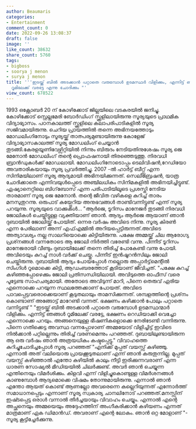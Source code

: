 ```yaml
---
author: Beaumaris
categories:
- Entertainment
comment_count: 0
date: 2022-09-26 13:08:37
draft: false
image: ''
like_count: 38632
share_count: 5760
tags:
- bigboss
- soorya j menon
- surya j menon
title: '''ഇടയ്ക്ക് ബിൽ അടക്കാൻ പറ്റാതെ വരുമ്പോൾ ഉടമസ്ഥർ വിളിക്കും, എന്നിട്ട് ഞങ്ങൾ
  റൂമിലേക്ക് വരട്ടേ എന്നു ചോദിക്കും "'
view_count: 678522
---
```


1993 ഒക്റ്റോബർ 20 ന് കോഴിക്കോട് ജില്ലയിലെ വടകരയിൽ ജനിച്ചു. കോഴിക്കോട് സ്റ്റെല്ലമേരി ബോർഡിംഗ് സ്ക്കൂളിലായിരുന്നു സൂര്യയുടെ പ്രാഥമിക വിദ്യാഭ്യാസം. പഠനകാലത്ത് സ്ക്കൂളിലെ കലാപരിപാടികളിൽ സൂര്യ സജിവമായിരുന്നു. ചെറിയ പ്രായത്തിൽ തന്നെ അഭിനയത്തോടും മോഡലിംഗിനോടും സൂര്യയ്ക്ക് താത്പര്യമുണ്ടായിരുന്നു കോളേജ് വിദ്യാഭ്യാസകാലത്ത് സൂര്യ മോഡലിംഗ് ചെയ്യാൻ തുടങ്ങി.കേരളയൂണിവേഴ്സിറ്റിയിൽ നിന്നും ബിരുദം നേടിയതിനുശേഷം സൂര്യ ജെ മേനോൻ മോഡലിംഗ് തന്റെ പ്രൊഫഷനായി തിരഞ്ഞെടുത്തു. നിരവധി ബ്രാൻഡുകൾക്ക് മോഡലായി. മോഡലിംഗിനോടൊപ്പം ടെലിവിഷൻ,റേഡിയോ അവതാരികയായും സൂര്യ പ്രവർത്തിച്ചു. 2007 -ൽ ഹാർട്ട് ബീറ്റ്സ് എന്ന സിനിമയിലാണ് സൂര്യ ആദ്യമായി അഭിനയിക്കുന്നത്. സെലിബ്രേഷൻ, യാത്ര ചോദിക്കാതെ എന്നിവയുൾപ്പെടെ അഞ്ചിലധികം സിനിമകളിൽ അഭിനയിച്ചിട്ടുണ്ട്. ഏഷ്യാനെറ്റിലെ ബിഗ്‌ബോസ് എന്ന പരിപാടിയിലൂടെ പ്രശസ്തി നേടിയ താരമാണ് സൂര്യ ജെ മേനോൻ. തന്റെ ജീവിത വഴികളെ കുറിച്ച് താരം മനസുതുറന്നു. ഒരുപാട് കയ്പ്പേറിയ അനുഭവങ്ങൾ താണ്ടിവന്നിട്ടുണ്ട് എന്ന് സൂര്യ പറയുന്നു. സൂര്യയുടെ വാക്കുകൾ... "ആർജെ, ടൂറിസം മാനേജർ തുടങ്ങി നിരവധി ജോലികൾ ചെയ്തിട്ടുള്ള വ്യക്തിയാണ് ഞാൻ. ആദ്യം ആർജെ ആയാണ് ഞാൻ ദുബായിൽ ജോലിയ്ക്ക് പോയിത്. ഒന്നര വർഷം അവിടെ നിന്നു. സൂര്യ കിരൺ എന്ന പേരിലാണ് അന്ന് എഫ്എമ്മിൽ അറിയപ്പെട്ടിരുന്നത്.അവിടെ അത്യാവശ്യം നല്ല സാലറിയൊക്കെ കിട്ടിയിരുന്നു. പക്ഷേ അമ്മയ്ക്ക് ചില ആരോഗ്യ പ്രശ്‌നങ്ങൾ വന്നതോടെ ആ ജോലി നിർത്തി വരേണ്ടി വന്നു. പിന്നീട് ടൂറിസം മാനേജരായി വീണ്ടും ദുബായിലേക്ക് തന്നെ തിരിച്ച് പോകേണ്ടി വന്നു പോയി. അവിടെയും കുറച്ച് നാൾ വർക്ക് ചെയ്തു. പിന്നീട് ഇൻഷൂറൻസിലും ജോലി ചെയ്തിരുന്നു. ദുബായിൽ ആദ്യം പോയപ്പോൾ നല്ലൊരു അപ്പാർട്ട്‌മെന്റിൽ സിംഗിൾ റൂമൊക്കെ കിട്ടി, ആഡംബരത്തോട് കൂടിയാണ് ജീവിച്ചത്. "പക്ഷേ കുറച്ച് കഴിഞ്ഞപ്പോഴെക്കും ജോലി പ്രതിസന്ധിയിലായി. അവിടുത്തെ ഓഫീസ് വരെ പൂട്ടേണ്ട സാഹചര്യമായി. അതോടെ അവിടുന്ന് മാറി, പിന്നെ തെരുവ് ഏരിയ എന്നൊക്കെ പറയുന്ന സ്ഥലത്തേക്കാണ് പോയത്. അവിടെ പാവപ്പെട്ടവരൊക്കെയാണ് കൂടുതലായും താമസിക്കുന്നത്. ശമ്പളത്തിന്റെ പ്രശ്‌നം കൊണ്ടാണ് അങ്ങോട്ട് മാറേണ്ടി വന്നത്. ഭക്ഷണം കഴിക്കാൻ പോലും പറ്റാതെ വന്നിട്ടുണ്ട് " "ഇടയ്ക്ക് ബിൽ അടക്കാൻ പറ്റാതെ വരുമ്പോൾ ഉടമസ്ഥന്മാർ വിളിക്കും. എന്നിട്ട് ഞങ്ങൾ റൂമിലേക്ക് വരട്ടേ, ഭക്ഷണം റെഡിയാക്കി വെച്ചോ എന്നൊക്കെ പറയും. അങ്ങനെയുള്ള ഭീഷണികളൊക്കെ നേരിടേണ്ടി വന്നിരുന്നു. പിന്നെ ഗതിക്കെട്ട അവസ്ഥ വന്നപ്പോഴാണ് അമ്മയോട് വിളിച്ചിട്ട് ഇവിടെ നിൽക്കാൻ പറ്റില്ലെന്നും തിരിച്ച് വരണമെന്നും പറഞ്ഞത്. ദുബായിലുണ്ടായിരുന്ന ആ ഒരു വർഷം ഞാൻ അത്രയധികം കഷ്ടപ്പെട്ടു." വിവാഹത്തെ കുറിച്ചുചോദിച്ചപ്പോൾ സൂര്യ പറഞ്ഞത് "എനിക്ക് മുപ്പത് വയസ്സ് കഴിഞ്ഞു. എന്നാല്‍ അത് വലിയൊരു പ്രായക്കൂടുതലാണ് എന്ന് ഞാന്‍ കരുതുന്നില്ല. മുപ്പത് വയസ്സ് കഴിഞ്ഞാല്‍ എന്തോ കുഴിയില്‍ കാലും നീട്ടി ഇരിക്കുന്നവരാണ് എന്ന ധാരണ സോഷ്യല്‍ മീഡിയയില്‍ ചിലര്‍ക്കുണ്ട്. അവര്‍ ഞാന്‍ ചെയ്യുന്ന എന്തിനെയും വിമര്‍ശിക്കും. കിളവി എന്ന് വിളിച്ചുകൊണ്ടുള്ള വിമര്‍ശനങ്ങള്‍ കാണുമ്പോള്‍ ആദ്യമൊക്കെ വിഷമം തോന്നുമായിരുന്നു. എന്നാല്‍ ഞാന്‍ എന്തോ ആയത് കൊണ്ട് ആണല്ലോ അവരെന്നെ കല്ലെറിയുന്നത് എന്നോര്‍ത്ത് സമാധാനപ്പെടും എന്നാണ് സൂര്യ സ്വകാര്യ ചാനലിനോട് പറഞ്ഞത്.മനസ്സിന് ഇഷ്‍ടപ്പെട്ട ഒരാൾ വന്നാൽ തീർച്ചയായും വിവാഹം ചെയ്യും. എന്നാല്‍ എന്റെ അച്ഛനെയും അമ്മയെയും അദ്ദേഹത്തിന് അംഗീകരിക്കാന്‍ കഴിയണം എന്നത് മാത്രമാണ് ഏക ഡിമാൻഡ്. അവരാണ് എന്റെ ലോകം. ഞാൻ ഒറ്റ മോളാണ് "- സൂര്യ കൂട്ടിച്ചേർക്കുന്നു.